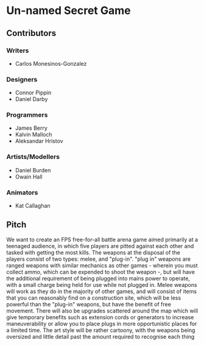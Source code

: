 # Un-named Secret Game
## Contributors
### Writers
- Carlos Monesinos-Gonzalez
### Designers
- Connor Pippin
- Daniel Darby
### Programmers
- James Berry
- Kalvin Malloch
- Aleksandar Hristov
### Artists/Modellers
- Daniel Burden
- Owain Hall
### Animators
- Kat Callaghan
## Pitch
We want to create an FPS free-for-all battle arena game aimed primarily at a teenaged audience, in which five players are pitted against each other and tasked with getting the most kills.
The weapons at the disposal of the players consist of two types: melee, and "plug-in". "plug in" weapons are ranged weapons with similar mechanics as other games - wherein you must collect ammo, which can be expended to shoot the weapon -, but will have the additional requirement of being plugged into mains power to operate, with a small charge being held for use while not plugged in. Melee weapons will work as they do in the majority of other games, and will consist of items that you can reasonably find on a construction site, which will be less powerful than the "plug-in" weapons, but have the benefit of free movement.
There will also be upgrades scattered around the map which will give temporary benefits such as extension cords or generators to increase maneuverability or allow you to place plugs in more opportunistic places for a limited time. The art style will be rather cartoony, with the weapons being oversized and little detail past the amount required to recognise each thing
